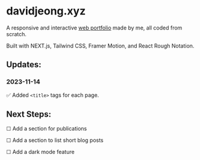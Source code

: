 # davidjeong.xyz

A responsive and interactive [web portfolio](https://davidjeong.xyz) made by me, all coded from scratch.

Built with NEXT.js, Tailwind CSS, Framer Motion, and React Rough Notation.

## Updates:

### 2023-11-14

✅ Added `<title>` tags for each page.

## Next Steps:

☐ Add a section for publications

☐ Add a section to list short blog posts

☐ Add a dark mode feature